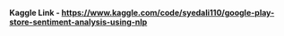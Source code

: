 **Kaggle Link - https://www.kaggle.com/code/syedali110/google-play-store-sentiment-analysis-using-nlp**
